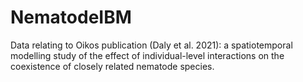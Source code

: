 # NematodeIBM
Data relating to Oikos publication (Daly et al. 2021): a spatiotemporal modelling study of the effect of individual-level interactions on the coexistence of closely related nematode species.

